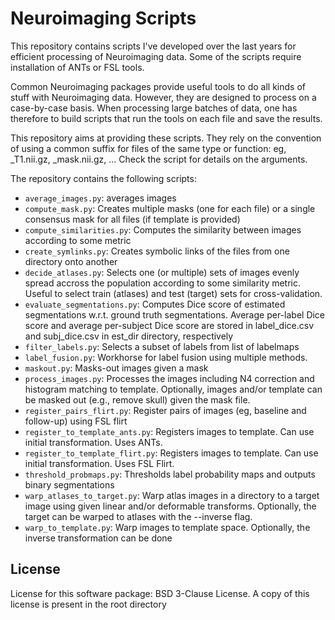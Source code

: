 # Neuroimaging Scripts
This repository contains scripts I've developed over the last years for efficient processing of Neuroimaging data.
Some of the scripts require installation of ANTs or FSL tools.

Common Neuroimaging packages provide useful tools to do all kinds of stuff with Neuroimaging data.
However, they are designed to process on a case-by-case basis.
When processing large batches of data, one has therefore to build scripts that run the tools on each file and save the results.

This repository aims at providing these scripts.
They rely on the convention of using a common suffix for files of the same type or function: eg, \_T1.nii.gz, \_mask.nii.gz, ...
Check the script for details on the arguments.

The repository contains the following scripts:
* `average_images.py`: averages images
* `compute_mask.py`: Creates multiple masks (one for each file) or a single consensus mask for all files (if template is provided) 
* `compute_similarities.py`: Computes the similarity between images according to some metric 
* `create_symlinks.py`: Creates symbolic links of the files from one directory onto another 
* `decide_atlases.py`: Selects one (or multiple) sets of images evenly spread accross the population according to some similarity metric. Useful to select train (atlases) and test (target) sets for cross-validation. 
* `evaluate_segmentations.py`: Computes Dice score of estimated segmentations w.r.t. ground truth segmentations. Average per-label Dice score and average per-subject Dice score are stored in label\_dice.csv and subj\_dice.csv in est\_dir directory, respectively 
* `filter_labels.py`: Selects a subset of labels from list of labelmaps 
* `label_fusion.py`: Workhorse for label fusion using multiple methods. 
* `maskout.py`: Masks-out images given a mask 
* `process_images.py`: Processes the images including N4 correction and histogram matching to template. Optionally, images and/or template can be masked out (e.g., remove skull) given the mask file. 
* `register_pairs_flirt.py`: Register pairs of images (eg, baseline and follow-up) using FSL flirt 
* `register_to_template_ants.py`: Registers images to template. Can use initial transformation. Uses ANTs.
* `register_to_template_flirt.py`: Registers images to template. Can use initial transformation. Uses FSL Flirt.
* `threshold_probmaps.py`: Thresholds label probability maps and outputs binary segmentations 
* `warp_atlases_to_target.py`: Warp atlas images in a directory to a target image using given linear and/or deformable transforms. Optionally, the target can be warped to atlases with the --inverse flag. 
* `warp_to_template.py`: Warp images to template space. Optionally, the inverse transformation can be done 

## License
License for this software package: BSD 3-Clause License. A copy of this license is present in the root directory

